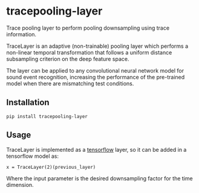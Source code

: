 # tracepooling-layer
Trace pooling layer to perform pooling downsampling using trace information.

TraceLayer is an adaptive (non-trainable) pooling layer which performs a non-linear temporal
transformation that follows a uniform distance subsampling criterion on the deep feature space.

The layer can be applied to any convolutional neural network model for sound event recognition, 
increasing the performance of the pre-trained model when there are mismatching test conditions.

Installation
------------

```
pip install tracepooling-layer
```


Usage
-----
TraceLayer is implemented as a [tensorflow](https://www.tensorflow.org/) layer, so it can be added in a tensorflow model as:

```
x = TraceLayer(2)(previous_layer)
```
Where the input parameter is the desired downsampling factor for the time dimension.

